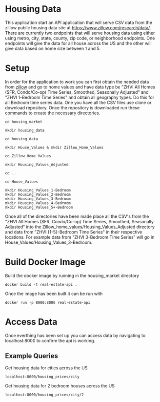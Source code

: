 # Housing Data

This application start an API application that will serve CSV data from the zillow public housing data site at https://www.zillow.com/research/data/. There are currently two endpoints that will serve housing data using either using metro, city, state, county, zip code, or neighborhood endpoints. One endpoints will give the data for all house across the US and the other will give data based on home size between 1 and 5.

# Setup 
In order for the application to work you can first obtain the needed data from [zillow](https://www.zillow.com/research/data/) and go to home values and have data type be "ZHVI All Homes (SFR, Condo/Co-op) Time Series, Smoothed, Seasonally Adjusted" and "ZHVI 1-Bedroom Time Series" and obtain all geography types. Do this for all Bedroom time series data. One you have all the CSV files use clone or download repository. Once the repository is downloaded run these commands to create the necessary directories.
```
cd housing_market

mkdir housing_data

cd housing_data

mkdir House_Values & mkdir Zillow_Home_Values

cd Zillow_Home_Values

mkdir Housing_Values_Adjusted

cd ..

cd House_Values

mkdir Housing_Values_1-Bedroom
mkdir Housing_Values_2-Bedroom
mkdir Housing_Values_3-Bedroom
mkdir Housing_Values_4-Bedroom
mkdir Housing_Values_5+-Bedroom
```

Once all of the directories have been made place all the CSV's from the "ZHVI All Homes (SFR, Condo/Co-op) Time Series, Smoothed, Seasonally Adjusted" into the Zillow_home_values/Housing_Values_Adjusted directory and data from "ZHVI {1-5}-Bedroom Time Series" in their respective locations. For example data from "ZHVI 3-Bedroom Time Series" will go in House_Values/Housing_Values_3-Bedroom. 

# Build Docker Image
Build the docker image by running in the housing_market directory
```
docker build -t real-estate-api .
```

Once the image has been built it can be run with 
```
docker run -p 8000:8000 real-estate-api 
```

# Access Data

Once everthing has been set up you can access data by navigating to localhost:8000 to confirm the api is working. 

## Example Queries

Get housing data for cities across the US
```
localhost:8000/housing_prices/city
```

Get housing data for 2 bedroom houses across the US
```
localhost:8000/housing_prices/city/2
```
